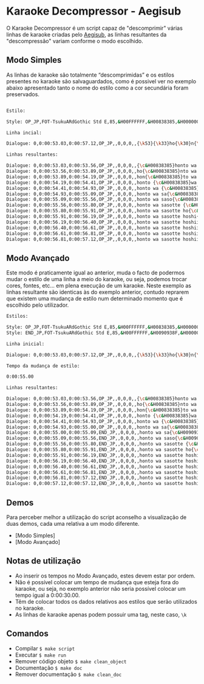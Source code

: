 # Karaoke Decompressor - Aegisub

O Karaoke Decompressor é um script capaz de "descomprimir" várias linhas de karaoke criadas pelo [Aegisub](https://github.com/Ristellise/AegisubDC), as linhas resultantes da "descompressão" variam conforme o modo escolhido.

## Modo Simples

As linhas de karaoke são totalmente “descomprimidas” e os estilos presentes no karaoke são salvaguardados, como é possivel ver no exemplo abaixo apresentado tanto o nome do estilo como a cor secundária foram preservados.

```bash

Estilo:

Style: OP_JP,FOT-TsukuARdGothic Std E,85,&H00FFFFFF,&H00838385,&H00000000,&H00000000,0,0,0,0,100,100,0,0,1,3,0,8,10,10,20,1

Linha incial:

Dialogue: 0,0:00:53.03,0:00:57.12,OP_JP,,0,0,0,,{\k53}{\k33}ho{\k30}n{\k22}to {\k52}wa {\k16}sa{\k47}so{\k24}tte {\k11}ho{\k28}shi{\k21}i {\k21}na{\k20}n{\k31}te

Linhas resultantes:

Dialogue: 0,0:00:53.03,0:00:53.56,OP_JP,,0,0,0,,{\c&H00838385}honto wa sasotte hoshii nante
Dialogue: 0,0:00:53.56,0:00:53.89,OP_JP,,0,0,0,,ho{\c&H00838385}nto wa sasotte hoshii nante
Dialogue: 0,0:00:53.89,0:00:54.19,OP_JP,,0,0,0,,hon{\c&H00838385}to wa sasotte hoshii nante
Dialogue: 0,0:00:54.19,0:00:54.41,OP_JP,,0,0,0,,honto {\c&H00838385}wa sasotte hoshii nante
Dialogue: 0,0:00:54.41,0:00:54.93,OP_JP,,0,0,0,,honto wa {\c&H00838385}sasotte hoshii nante
Dialogue: 0,0:00:54.93,0:00:55.09,OP_JP,,0,0,0,,honto wa sa{\c&H00838385}sotte hoshii nante
Dialogue: 0,0:00:55.09,0:00:55.56,OP_JP,,0,0,0,,honto wa saso{\c&H00838385}tte hoshii nante
Dialogue: 0,0:00:55.56,0:00:55.80,OP_JP,,0,0,0,,honto wa sasotte {\c&H00838385}hoshii nante
Dialogue: 0,0:00:55.80,0:00:55.91,OP_JP,,0,0,0,,honto wa sasotte ho{\c&H00838385}shii nante
Dialogue: 0,0:00:55.91,0:00:56.19,OP_JP,,0,0,0,,honto wa sasotte hoshi{\c&H00838385}i nante
Dialogue: 0,0:00:56.19,0:00:56.40,OP_JP,,0,0,0,,honto wa sasotte hoshii {\c&H00838385}nante
Dialogue: 0,0:00:56.40,0:00:56.61,OP_JP,,0,0,0,,honto wa sasotte hoshii na{\c&H00838385}nte
Dialogue: 0,0:00:56.61,0:00:56.81,OP_JP,,0,0,0,,honto wa sasotte hoshii nan{\c&H00838385}te
Dialogue: 0,0:00:56.81,0:00:57.12,OP_JP,,0,0,0,,honto wa sasotte hoshii nante
```

## Modo Avançado

Este modo é praticamente igual ao anterior, muda o facto de podermos mudar o estilo de uma linha a meio do karaoke, ou seja, podemos trocar cores, fontes, etc... em plena execução de um karaoke.
Neste exemplo as linhas resultante são identicas às do exemplo anterior, contudo reprarem que existem uma mudança de estilo num determinado momento que é escolhido pelo utilizador.

```bash
Estilos:

Style: OP_JP,FOT-TsukuARdGothic Std E,85,&H00FFFFFF,&H00838385,&H00000000,&H00000000,0,0,0,0,100,100,0,0,1,3,0,8,10,10,20,1
Style: END_JP,FOT-TsukuARdGothic Std E,85,&H00FFFFFF,&H0090938F,&H00000000,&H00000000,0,0,0,0,100,100,0,0,1,3,0,8,10,10,20,1

Linha inicial:

Dialogue: 0,0:00:53.03,0:00:57.12,OP_JP,,0,0,0,,{\k53}{\k33}ho{\k30}n{\k22}to {\k52}wa {\k16}sa{\k47}so{\k24}tte {\k11}ho{\k28}shi{\k21}i {\k21}na{\k20}n{\k31}te

Tempo da mudança de estilo: 

0:00:55.00

Linhas resultantes:

Dialogue: 0,0:00:53.03,0:00:53.56,OP_JP,,0,0,0,,{\c&H00838385}honto wa sasotte hoshii nante
Dialogue: 0,0:00:53.56,0:00:53.89,OP_JP,,0,0,0,,ho{\c&H00838385}nto wa sasotte hoshii nante
Dialogue: 0,0:00:53.89,0:00:54.19,OP_JP,,0,0,0,,hon{\c&H00838385}to wa sasotte hoshii nante
Dialogue: 0,0:00:54.19,0:00:54.41,OP_JP,,0,0,0,,honto {\c&H00838385}wa sasotte hoshii nante
Dialogue: 0,0:00:54.41,0:00:54.93,OP_JP,,0,0,0,,honto wa {\c&H00838385}sasotte hoshii nante
Dialogue: 0,0:00:54.93,0:00:55.00,OP_JP,,0,0,0,,honto wa sa{\c&H00838385}sotte hoshii nante
Dialogue: 0,0:00:55.00,0:00:55.09,END_JP,,0,0,0,,honto wa sa{\c&H0090938F}sotte hoshii nante
Dialogue: 0,0:00:55.09,0:00:55.56,END_JP,,0,0,0,,honto wa saso{\c&H0090938F}tte hoshii nante
Dialogue: 0,0:00:55.56,0:00:55.80,END_JP,,0,0,0,,honto wa sasotte {\c&H0090938F}hoshii nante
Dialogue: 0,0:00:55.80,0:00:55.91,END_JP,,0,0,0,,honto wa sasotte ho{\c&H0090938F}shii nante
Dialogue: 0,0:00:55.91,0:00:56.19,END_JP,,0,0,0,,honto wa sasotte hoshi{\c&H0090938F}i nante
Dialogue: 0,0:00:56.19,0:00:56.40,END_JP,,0,0,0,,honto wa sasotte hoshii {\c&H0090938F}nante
Dialogue: 0,0:00:56.40,0:00:56.61,END_JP,,0,0,0,,honto wa sasotte hoshii na{\c&H0090938F}nte
Dialogue: 0,0:00:56.61,0:00:56.81,END_JP,,0,0,0,,honto wa sasotte hoshii nan{\c&H0090938F}te
Dialogue: 0,0:00:56.81,0:00:57.12,END_JP,,0,0,0,,honto wa sasotte hoshii nante{\c&H0090938F}
Dialogue: 0,0:00:57.12,0:00:57.12,END_JP,,0,0,0,,honto wa sasotte hoshii nante
```
## Demos

Para perceber melhor a utilização do script aconselho a visualização de duas demos, cada uma relativa a um modo diferente.

 - [Modo Simples]
 - [Modo Avançado]

## Notas de utilização

- Ao inserir os tempos no Modo Avançado, estes devem estar por ordem.
- Não é possível colocar um tempo de mudança que esteja fora do karaoke, ou seja, no exemplo anterior não seria possível colocar um tempo igual a 0:00:30.00.
- Têm de colocar todos os dados relativos aos estilos que serão utilizados no karaoke.
- As linhas de karaoke apenas podem possuir uma tag, neste caso, ```\k```

## Comandos

- Compilar ```$ make script```
- Executar ```$ make run```
- Remover código objeto ```$ make clean_object```
- Documentação ```$ make doc```
- Remover documentação ```$ make clean_doc```
